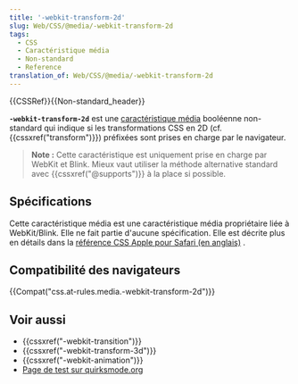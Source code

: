 ```yaml
---
title: '-webkit-transform-2d'
slug: Web/CSS/@media/-webkit-transform-2d
tags:
  - CSS
  - Caractéristique média
  - Non-standard
  - Reference
translation_of: Web/CSS/@media/-webkit-transform-2d
---
```

{{CSSRef}}{{Non-standard_header}}

**`-webkit-transform-2d`** est une [caractéristique média](/fr/docs/Web/CSS/Requêtes_média/Utiliser_les_Media_queries#Cibler_des_caractéristiques_média) booléenne non-standard qui indique si les transformations CSS en 2D (cf. {{cssxref("transform")}}) préfixées sont prises en charge par le navigateur.

> **Note :** Cette caractéristique est uniquement prise en charge par WebKit et Blink. Mieux vaut utiliser la méthode alternative standard avec {{cssxref("@supports")}} à la place si possible.

## Spécifications

Cette caractéristique média est une caractéristique média propriétaire liée à WebKit/Blink. Elle ne fait partie d'aucune spécification. Elle est décrite plus en détails dans la [référence CSS Apple pour Safari (en anglais)](https://developer.apple.com/library/safari/documentation/AppleApplications/Reference/SafariCSSRef/Articles/OtherStandardCSS3Features.html#//apple_ref/doc/uid/TP40007601-SW3) .

## Compatibilité des navigateurs

{{Compat("css.at-rules.media.-webkit-transform-2d")}}

## Voir aussi

- {{cssxref("-webkit-transition")}}
- {{cssxref("-webkit-transform-3d")}}
- {{cssxref("-webkit-animation")}}
- [Page de test sur quirksmode.org](http://www.quirksmode.org/css/tests/mediaqueries/animation.html)
